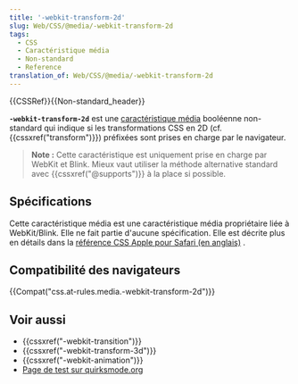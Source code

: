 ```yaml
---
title: '-webkit-transform-2d'
slug: Web/CSS/@media/-webkit-transform-2d
tags:
  - CSS
  - Caractéristique média
  - Non-standard
  - Reference
translation_of: Web/CSS/@media/-webkit-transform-2d
---
```

{{CSSRef}}{{Non-standard_header}}

**`-webkit-transform-2d`** est une [caractéristique média](/fr/docs/Web/CSS/Requêtes_média/Utiliser_les_Media_queries#Cibler_des_caractéristiques_média) booléenne non-standard qui indique si les transformations CSS en 2D (cf. {{cssxref("transform")}}) préfixées sont prises en charge par le navigateur.

> **Note :** Cette caractéristique est uniquement prise en charge par WebKit et Blink. Mieux vaut utiliser la méthode alternative standard avec {{cssxref("@supports")}} à la place si possible.

## Spécifications

Cette caractéristique média est une caractéristique média propriétaire liée à WebKit/Blink. Elle ne fait partie d'aucune spécification. Elle est décrite plus en détails dans la [référence CSS Apple pour Safari (en anglais)](https://developer.apple.com/library/safari/documentation/AppleApplications/Reference/SafariCSSRef/Articles/OtherStandardCSS3Features.html#//apple_ref/doc/uid/TP40007601-SW3) .

## Compatibilité des navigateurs

{{Compat("css.at-rules.media.-webkit-transform-2d")}}

## Voir aussi

- {{cssxref("-webkit-transition")}}
- {{cssxref("-webkit-transform-3d")}}
- {{cssxref("-webkit-animation")}}
- [Page de test sur quirksmode.org](http://www.quirksmode.org/css/tests/mediaqueries/animation.html)
